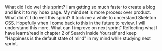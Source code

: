  What did I do well this sprint?
 I am getting so much faster to create a blog and link it to my index page.
 My mind set is more process over product.
 What didn't I do well this sprint?
 It took me a while to understand Skeleton CSS. 
 Hopefully when I come back to this in the future to review, I will understand 
 this more.
 What can I improve on next sprint?
 Reflecting what I have learnt/read in chapter 2 of Search Inside Yourself and 
 keep "Happiness is the default state of mind" in my mind while studying next
 sprint.